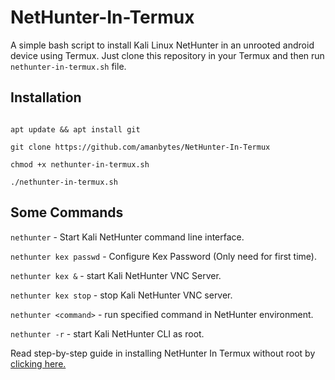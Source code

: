 # NetHunter-In-Termux
A simple bash script to install Kali Linux NetHunter in an unrooted android device using Termux. Just clone this repository in your Termux and then run ``` nethunter-in-termux.sh ``` file.

## Installation

```

apt update && apt install git

git clone https://github.com/amanbytes/NetHunter-In-Termux

chmod +x nethunter-in-termux.sh

./nethunter-in-termux.sh

```
## Some Commands

```nethunter``` - Start  Kali NetHunter command line interface.

```nethunter kex passwd``` - Configure Kex Password (Only need for first time).

```nethunter kex &``` - start Kali NetHunter VNC Server.

```nethunter kex stop``` - stop Kali NetHunter VNC server.

```nethunter <command>``` - run specified command in NetHunter environment.

```nethunter -r``` - start Kali NetHunter CLI as root.


Read step-by-step guide in installing NetHunter In Termux without root by [clicking here.]()
